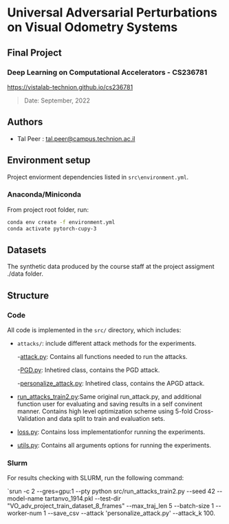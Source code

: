 # Universal Adversarial Perturbations on Visual Odometry Systems
## Final Project
### **Deep Learning on Computational Accelerators - CS236781**
https://vistalab-technion.github.io/cs236781
> 
> Date: September, 2022
## Authors

* Tal Peer : tal.peer@campus.technion.ac.il

## Environment setup

Project enviorment dependencies listed in 
`src\environment.yml`.
### Anaconda/Miniconda

From project root folder, run:
```bash
conda env create -f environment.yml
conda activate pytorch-cupy-3
```

## Datasets
The synthetic data produced by the course staff at the project assigment ./data folder.

## Structure

### Code

All code is implemented in the `src/` directory, which includes:

* `attacks/`: include different attack methods for the experiments.


    -[attack.py](src/attack.py): Contains all functions needed to run the attacks.

    -[PGD.py](src/PGD.py): Inhetired class, contains the PGD attack.
    
    -[personalize_attack.py](src/persenalize.py): Inhetired class, contains the APGD attack.

* [run_attacks_train2.py](src/run_attacks_train2.py):Same original run_attack.py, and additional function user for evaluating and saving results in a self convinent manner. Contains high level optimization scheme using 5-fold Cross-Validation and data split to train and evaluation sets.
* [loss.py](src/loss.py): Contains loss implementationfor running the experiments.
* [utils.py](src/utils.py): Contains all arguments options for running the experiments.


### Slurm
For results checking with SLURM, run the following command:

`srun -c 2 --gres=gpu:1 --pty python src/run_attacks_train2.py --seed 42 --model-name tartanvo_1914.pkl --test-dir "VO_adv_project_train_dataset_8_frames"  --max_traj_len 5 --batch-size 1 --worker-num 1 --save_csv --attack 'personalize_attack.py' --attack_k 100.
